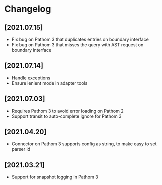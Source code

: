 # Changelog

## [2021.07.15]
- Fix bug on Pathom 3 that duplicates entries on boundary interface
- Fix bug on Pathom 3 that misses the query with AST request on boundary interface

## [2021.07.14]
- Handle exceptions
- Ensure lenient mode in adapter tools

## [2021.07.03]
- Requires Pathom 3 to avoid error loading on Pathom 2
- Support transit to auto-complete ignore for Pathom 3

## [2021.04.20]
- Connector on Pathom 3 supports config as string, to make easy to set parser id

## [2021.03.21]
- Support for snapshot logging in Pathom 3

